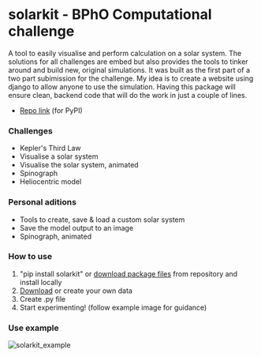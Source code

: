 # solarkit - BPhO Computational challenge

A tool to easily visualise and perform calculation on a solar system. The solutions for all challenges are embed but also provides the tools to tinker around and build new, original simulations.
It was built as the first part of a two part subimission for the challenge. My idea is to create a website using django to allow anyone to use the simulation. Having this package will ensure clean, backend code that will do the work in just a couple of lines.

* [Repo link](https://github.com/carlos-lorenzo/solarkit) (for PyPI)

### Challenges
* Kepler's Third Law
* Visualise a solar system
* Visualise the solar system, animated
* Spinograph
* Heliocentric model

### Personal aditions
* Tools to create, save & load a custom solar system
* Save the model output to an image
* Spinograph, animated

### How to use
1. "pip install solarkit" or [download package files](https://github.com/carlos-lorenzo/solarkit/tree/main/Package) from repository and  install locally
2. [Download](https://github.com/carlos-lorenzo/solarkit/blob/08a2d0ddc34b3abecce7789cbe7163d7d49cbd48/planet_data.csv) or create your own data
3. Create .py file
4. Start experimenting! (follow example image for guidance)

### Use example
![solarkit_example](https://user-images.githubusercontent.com/91377173/236692357-7e14751b-2e94-4a01-894f-2202fef1e30d.jpg)
